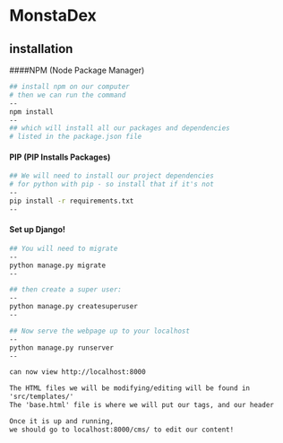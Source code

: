 # MonstaDex

## installation
####NPM (Node Package Manager)
```bash
## install npm on our computer
# then we can run the command 
--
npm install
--
## which will install all our packages and dependencies 
# listed in the package.json file
```
#### PIP (PIP Installs Packages)
```bash
## We will need to install our project dependencies
# for python with pip - so install that if it's not
--
pip install -r requirements.txt
--

```
#### Set up Django!
```bash
## You will need to migrate
--
python manage.py migrate
--
```

```bash
## then create a super user:
--
python manage.py createsuperuser
--
```
```bash
## Now serve the webpage up to your localhost
--
python manage.py runserver
--
 ```

```html
can now view http://localhost:8000
```


```html
The HTML files we will be modifying/editing will be found in 
'src/templates/'
The 'base.html' file is where we will put our tags, and our header

Once it is up and running, 
we should go to localhost:8000/cms/ to edit our content!

```